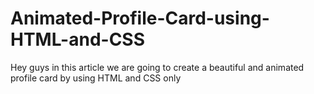 # Animated-Profile-Card-using-HTML-and-CSS
Hey guys in this article we are going to create a beautiful and animated profile card by using HTML and CSS only
